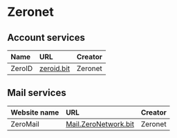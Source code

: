 # Zeronet
## Account services
|Name|URL|Creator|
|:-|:-|:-|
|ZeroID|[zeroid.bit](http://localhost:43110/zeroid.bit)|Zeronet|
## Mail services
|Website name|URL|Creator|
|:-|:-|:-|
|ZeroMail|[Mail.ZeroNetwork.bit](http://localhost:43110/Mail.ZeroNetwork.bit)|Zeronet|
